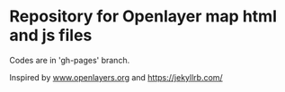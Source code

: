 # Repository for Openlayer map html and js files

Codes are in 'gh-pages' branch.

Inspired by www.openlayers.org and https://jekyllrb.com/
